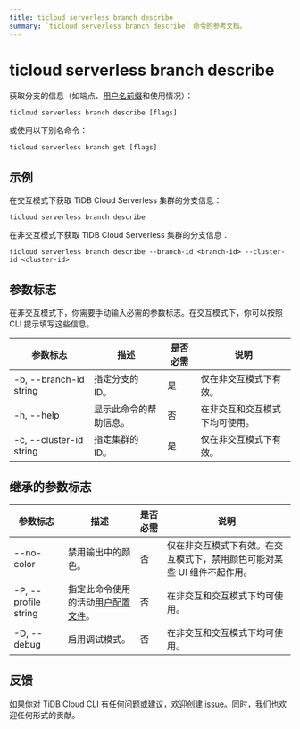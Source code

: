 ```yaml
---
title: ticloud serverless branch describe
summary: `ticloud serverless branch describe` 命令的参考文档。
---
```


# ticloud serverless branch describe

获取分支的信息（如端点、[用户名前缀](/tidb-cloud/select-cluster-tier.md#user-name-prefix)和使用情况）：

```shell
ticloud serverless branch describe [flags]
```

或使用以下别名命令：

```shell
ticloud serverless branch get [flags]
```

## 示例

在交互模式下获取 TiDB Cloud Serverless 集群的分支信息：

```shell
ticloud serverless branch describe
```

在非交互模式下获取 TiDB Cloud Serverless 集群的分支信息：

```shell
ticloud serverless branch describe --branch-id <branch-id> --cluster-id <cluster-id>
```

## 参数标志

在非交互模式下，你需要手动输入必需的参数标志。在交互模式下，你可以按照 CLI 提示填写这些信息。

| 参数标志                 | 描述                           | 是否必需 | 说明                                 |
|------------------------|--------------------------------|----------|-------------------------------------|
| -b, --branch-id string | 指定分支的 ID。                  | 是       | 仅在非交互模式下有效。                |
| -h, --help             | 显示此命令的帮助信息。            | 否       | 在非交互和交互模式下均可使用。         |
| -c, --cluster-id string| 指定集群的 ID。                  | 是       | 仅在非交互模式下有效。                |

## 继承的参数标志

| 参数标志              | 描述                                                                                    | 是否必需 | 说明                                                                                      |
|----------------------|----------------------------------------------------------------------------------------|----------|-------------------------------------------------------------------------------------------|
| --no-color          | 禁用输出中的颜色。                                                                      | 否       | 仅在非交互模式下有效。在交互模式下，禁用颜色可能对某些 UI 组件不起作用。                      |
| -P, --profile string | 指定此命令使用的活动[用户配置文件](/tidb-cloud/cli-reference.md#user-profile)。          | 否       | 在非交互和交互模式下均可使用。                                                              |
| -D, --debug         | 启用调试模式。                                                                          | 否       | 在非交互和交互模式下均可使用。                                                              |

## 反馈

如果你对 TiDB Cloud CLI 有任何问题或建议，欢迎创建 [issue](https://github.com/tidbcloud/tidbcloud-cli/issues/new/choose)。同时，我们也欢迎任何形式的贡献。
